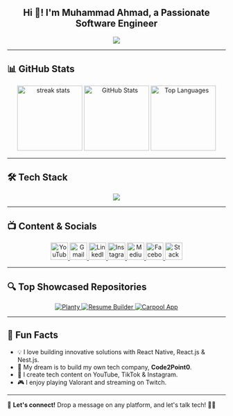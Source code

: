 <h2 align="center">Hi 👋! I'm Muhammad Ahmad, a Passionate Software Engineer</h2>

<p align="center">
<img src="https://readme-typing-svg.herokuapp.com?font=Fira+Code&weight=600&pause=1000&color=FFDD40&center=true&vCenter=true&width=550&height=35&lines=🚀+Software+Engineer+|+Tech+Enthusiast;💻+React+Native+|+React+|+TypeScript;🐍+Python+|+Full-Stack+Developer;📱+Mobile+&+Web+App+Developer;🛠️+Open+Source+Contributor;🎥+Tech+Content+Creator+|+YouTuber" />

</p>

---

## 📊 **GitHub Stats**
<p align="center">
  <img src="https://github-readme-streak-stats.herokuapp.com/?user=ahmad2point0&theme=dracula&hide_border=false" height="150" alt="streak stats" />
  <img src="https://github-readme-stats-git-masterrstaa-rickstaa.vercel.app/api?username=ahmad2point0&show_icons=true&include_all_commits=true&count_private=true&theme=dracula&hide_border=false" height="150" alt="GitHub Stats" />

  <img src="https://github-readme-stats.vercel.app/api/top-langs?username=ahmad2point0&locale=en&layout=compact&theme=dracula&hide_border=false" height="150" alt="Top Languages" />
</p>

---

## 🛠 **Tech Stack**
<p align="center">
  <img src="https://skillicons.dev/icons?i=javascript,typescript,react,redux,html,css,tailwind,bootstrap,python,nodejs,mongodb,express,firebase,git,github,vscode,androidstudio,figma,kubernetes,docker,c,vim,bun,nestjs" />
</p>

---

## 📺 **Content & Socials**
<p align="center">
  <a href="https://www.youtube.com/channel/UCNcwrHZvqU9UGe8aTaOrGIg" target="_blank">
    <img src="https://img.icons8.com/?size=100&id=19318&format=png&color=000000" height="40" alt="YouTube" />
  </a>
  <a href="mailto:aaziapk6@gmail.com" target="_blank">
    <img src="https://img.icons8.com/?size=100&id=qyRpAggnV0zH&format=png&color=000000" height="40" alt="Gmail" />
  </a>
  <a href="https://www.linkedin.com/in/ahmad2point0/" target="_blank">
    <img src="https://cdn.jsdelivr.net/gh/devicons/devicon/icons/linkedin/linkedin-original.svg" height="40" alt="LinkedIn" />
  </a>
  <a href="https://www.instagram.com/code2point0/" target="_blank">
    <img src="https://upload.wikimedia.org/wikipedia/commons/a/a5/Instagram_icon.png" height="40" alt="Instagram" />
  </a>
  <a href="https://medium.com/@code2point0" target="_blank">
    <img src="https://upload.wikimedia.org/wikipedia/commons/e/ec/Medium_logo_Monogram.svg" height="40" alt="Medium" />
  </a>
  <a href="https://www.facebook.com/code2point0/" target="_blank">
    <img src="https://upload.wikimedia.org/wikipedia/commons/5/51/Facebook_f_logo_%282019%29.svg" height="40" alt="Facebook" />
  </a>
  <a href="https://stackoverflow.com/users/26371590/code2point0" target="_blank">
    <img src="https://upload.wikimedia.org/wikipedia/commons/e/ef/Stack_Overflow_icon.svg" height="40" alt="Stack Overflow" />
  </a>
</p>



---

## 🔍 **Top Showcased Repositories**
<p align="center">
  <a href="https://github.com/ahmad2point0/hamadweb.github.io">
    <img src="https://github-readme-stats.vercel.app/api/pin/?username=ahmad2point0&repo=hamadweb.github.io&theme=dracula&hide_border=false" alt="Planty" />
  </a>
  <a href="https://github.com/ahmad2point0/Text-Summarizer-NLP">
    <img src="https://github-readme-stats.vercel.app/api/pin/?username=ahmad2point0&repo=Resume-Builder&theme=dracula&hide_border=false" alt="Resume Builder" />
  </a>
  <a href="https://github.com/ahmad2point0/Carpool-App">
    <img src="https://github-readme-stats.vercel.app/api/pin/?username=ahmad2point0&repo=Carpool-App&theme=dracula&hide_border=false" alt="Carpool App" />
  </a>
</p>

---

## 🎯 **Fun Facts**
- 💡 I love building innovative solutions with React Native, React.js & Nest.js.
- 🚀 My dream is to build my own tech company, **Code2Point0**.
- 🎥 I create tech content on YouTube, TikTok & Instagram.
- 🎮 I enjoy playing Valorant and streaming on Twitch.

---

💬 **Let's connect!** Drop a message on any platform, and let's talk tech! 🚀✨

